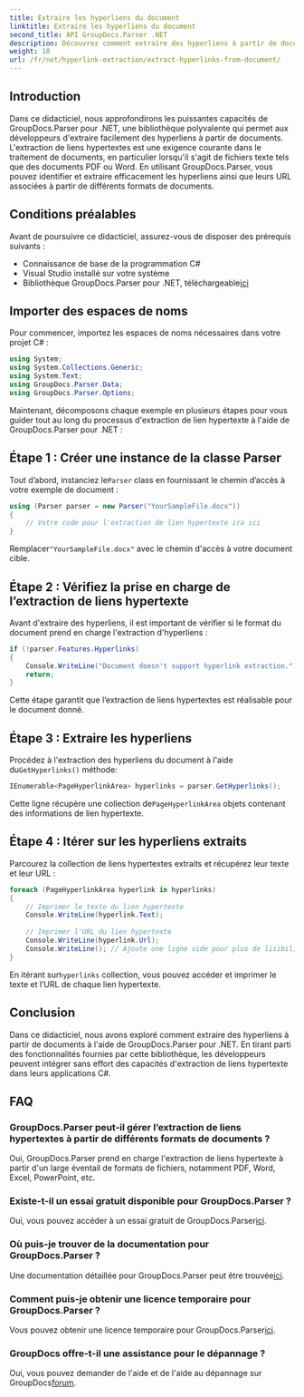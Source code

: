 ```yaml
---
title: Extraire les hyperliens du document
linktitle: Extraire les hyperliens du document
second_title: API GroupDocs.Parser .NET
description: Découvrez comment extraire des hyperliens à partir de documents à l’aide de GroupDocs.Parser pour .NET. Améliorez vos applications C# avec ce guide simple.
weight: 10
url: /fr/net/hyperlink-extraction/extract-hyperlinks-from-document/
---
```

## Introduction
Dans ce didacticiel, nous approfondirons les puissantes capacités de GroupDocs.Parser pour .NET, une bibliothèque polyvalente qui permet aux développeurs d'extraire facilement des hyperliens à partir de documents. L'extraction de liens hypertextes est une exigence courante dans le traitement de documents, en particulier lorsqu'il s'agit de fichiers texte tels que des documents PDF ou Word. En utilisant GroupDocs.Parser, vous pouvez identifier et extraire efficacement les hyperliens ainsi que leurs URL associées à partir de différents formats de documents.
## Conditions préalables
Avant de poursuivre ce didacticiel, assurez-vous de disposer des prérequis suivants :
- Connaissance de base de la programmation C#
- Visual Studio installé sur votre système
-  Bibliothèque GroupDocs.Parser pour .NET, téléchargeable[ici](https://releases.groupdocs.com/parser/net/)
## Importer des espaces de noms
Pour commencer, importez les espaces de noms nécessaires dans votre projet C# :
```csharp
using System;
using System.Collections.Generic;
using System.Text;
using GroupDocs.Parser.Data;
using GroupDocs.Parser.Options;
```

Maintenant, décomposons chaque exemple en plusieurs étapes pour vous guider tout au long du processus d'extraction de lien hypertexte à l'aide de GroupDocs.Parser pour .NET :
## Étape 1 : Créer une instance de la classe Parser
 Tout d’abord, instanciez le`Parser` class en fournissant le chemin d’accès à votre exemple de document :
```csharp
using (Parser parser = new Parser("YourSampleFile.docx"))
{
    // Votre code pour l'extraction de lien hypertexte ira ici
}
```
 Remplacer`"YourSampleFile.docx"` avec le chemin d'accès à votre document cible.
## Étape 2 : Vérifiez la prise en charge de l’extraction de liens hypertexte
Avant d'extraire des hyperliens, il est important de vérifier si le format du document prend en charge l'extraction d'hyperliens :
```csharp
if (!parser.Features.Hyperlinks)
{
    Console.WriteLine("Document doesn't support hyperlink extraction.");
    return;
}
```
Cette étape garantit que l’extraction de liens hypertextes est réalisable pour le document donné.
## Étape 3 : Extraire les hyperliens
 Procédez à l'extraction des hyperliens du document à l'aide du`GetHyperlinks()` méthode:
```csharp
IEnumerable<PageHyperlinkArea> hyperlinks = parser.GetHyperlinks();
```
 Cette ligne récupère une collection de`PageHyperlinkArea` objets contenant des informations de lien hypertexte.
## Étape 4 : Itérer sur les hyperliens extraits
Parcourez la collection de liens hypertextes extraits et récupérez leur texte et leur URL :
```csharp
foreach (PageHyperlinkArea hyperlink in hyperlinks)
{
    // Imprimer le texte du lien hypertexte
    Console.WriteLine(hyperlink.Text);
    
    // Imprimer l'URL du lien hypertexte
    Console.WriteLine(hyperlink.Url);
    Console.WriteLine(); // Ajoute une ligne vide pour plus de lisibilité
}
```
En itérant sur`hyperlinks` collection, vous pouvez accéder et imprimer le texte et l’URL de chaque lien hypertexte.
## Conclusion
Dans ce didacticiel, nous avons exploré comment extraire des hyperliens à partir de documents à l'aide de GroupDocs.Parser pour .NET. En tirant parti des fonctionnalités fournies par cette bibliothèque, les développeurs peuvent intégrer sans effort des capacités d'extraction de liens hypertexte dans leurs applications C#.

## FAQ
### GroupDocs.Parser peut-il gérer l’extraction de liens hypertextes à partir de différents formats de documents ?
Oui, GroupDocs.Parser prend en charge l'extraction de liens hypertexte à partir d'un large éventail de formats de fichiers, notamment PDF, Word, Excel, PowerPoint, etc.
### Existe-t-il un essai gratuit disponible pour GroupDocs.Parser ?
 Oui, vous pouvez accéder à un essai gratuit de GroupDocs.Parser[ici](https://releases.groupdocs.com/).
### Où puis-je trouver de la documentation pour GroupDocs.Parser ?
 Une documentation détaillée pour GroupDocs.Parser peut être trouvée[ici](https://tutorials.groupdocs.com/parser/net/).
### Comment puis-je obtenir une licence temporaire pour GroupDocs.Parser ?
 Vous pouvez obtenir une licence temporaire pour GroupDocs.Parser[ici](https://purchase.groupdocs.com/temporary-license/).
### GroupDocs offre-t-il une assistance pour le dépannage ?
 Oui, vous pouvez demander de l'aide et de l'aide au dépannage sur GroupDocs[forum](https://forum.groupdocs.com/c/parser/17).